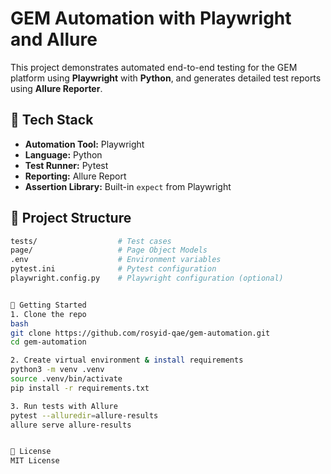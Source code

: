 # GEM Automation with Playwright and Allure

This project demonstrates automated end-to-end testing for the GEM platform using **Playwright** with **Python**, and generates detailed test reports using **Allure Reporter**.

## 🔧 Tech Stack

- **Automation Tool:** Playwright
- **Language:** Python
- **Test Runner:** Pytest
- **Reporting:** Allure Report
- **Assertion Library:** Built-in `expect` from Playwright

## 📁 Project Structure

```bash
tests/                  # Test cases
page/                   # Page Object Models
.env                    # Environment variables
pytest.ini              # Pytest configuration
playwright.config.py    # Playwright configuration (optional)


🚀 Getting Started
1. Clone the repo
bash
git clone https://github.com/rosyid-qae/gem-automation.git
cd gem-automation

2. Create virtual environment & install requirements
python3 -m venv .venv
source .venv/bin/activate
pip install -r requirements.txt

3. Run tests with Allure
pytest --alluredir=allure-results
allure serve allure-results


📄 License
MIT License
